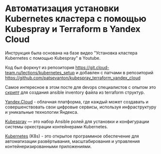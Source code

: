 # Автоматизация установки Kubernetes кластера с помощью Kubespray и Terraform в Yandex Cloud

Инструкция была основана на базе видео "Установка кластера Kubernetes с помощью Kubespray" в Youtube.

Код был форкнут из репозитория https://git.cloud-team.ru/lections/kubernetes_setup и добавлен с патчами в репозиторий https://github.com/patsevanton/kubespray_terraform_yandex_cloud

Самое интересное в этом посте для devops специалистов с опытом это [скрипт](https://git.cloud-team.ru/lections/kubernetes_setup/blob/master/terraform/generate_inventory.sh) для создания ansible inventory файла из terraform структур.

[Yandex.Cloud](url) - облачная платформа, где каждый может создавать и совершенствовать свои цифровые сервисы, используя инфраструктуру и уникальные технологии Яндекса.

[Kubespray](url) — это набор Ansible ролей для установки и конфигурации системы оркестрации контейнерами Kubernetes.

[Kubernetes](url) (K8s) - это открытое программное обеспечение для автоматизации развёртывания, масштабирования и управления контейнеризированными приложениями.


















